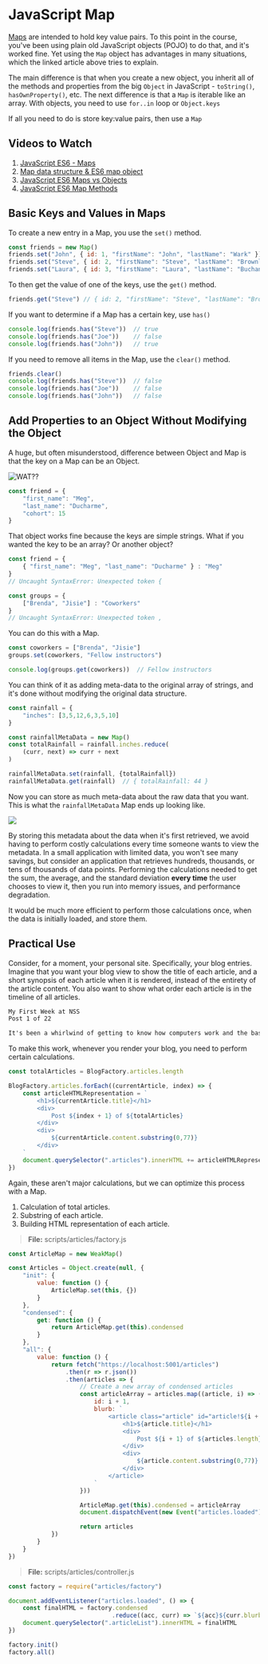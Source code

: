 # JavaScript Map

[Maps](https://developer.mozilla.org/en-US/docs/Web/JavaScript/Reference/Global_Objects/Map) are intended to hold key value pairs. To this point in the course, you've been using plain old JavaScript objects (POJO) to do that, and it's worked fine. Yet using the `Map` object has advantages in many situations, which the linked article above tries to explain.

The main difference is that when you create a new object, you inherit all of the methods and properties from the big `Object` in JavaScript - `toString()`, `hasOwnProperty()`, etc. The next difference is that a `Map` is iterable like an array. With objects, you need to use `for..in` loop or `Object.keys`

If all you need to do is store key:value pairs, then use a `Map`

## Videos to Watch

1. [JavaScript ES6 - Maps](https://www.youtube.com/watch?v=QjYk58e-8v4)
1. [Map data structure & ES6 map object](https://youtu.be/_1BPrCHcjhs?t=169)
1. [JavaScript ES6 Maps vs Objects](https://www.youtube.com/watch?v=sAJ82Ma33kM)
1. [JavaScript ES6 Map Methods](https://www.youtube.com/watch?v=FIPjd0wycNI)

## Basic Keys and Values in Maps

To create a new entry in a Map, you use the `set()` method.

```js
const friends = new Map()
friends.set("John", { id: 1, "firstName": "John", "lastName": "Wark" })
friends.set("Steve", { id: 2, "firstName": "Steve", "lastName": "Brownlee" })
friends.set("Laura", { id: 3, "firstName": "Laura", "lastName": "Buchanan" })
```

To then get the value of one of the keys, use the `get()` method.

```js
friends.get("Steve") // { id: 2, "firstName": "Steve", "lastName": "Brownlee" }
```

If you want to determine if a Map has a certain key, use `has()`

```js
console.log(friends.has("Steve"))  // true
console.log(friends.has("Joe"))    // false
console.log(friends.has("John"))   // true
```

If you need to remove all items in the Map, use the `clear()` method.

```js
friends.clear()
console.log(friends.has("Steve"))  // false
console.log(friends.has("Joe"))    // false
console.log(friends.has("John"))   // false
```

## Add Properties to an Object Without Modifying the Object

A huge, but often misunderstood, difference between Object and Map is that the key on a Map can be an Object.

![WAT??](https://i.giphy.com/media/3o84szkYYORHu98qIw/giphy-downsized.gif)

```js
const friend = {
    "first_name": "Meg",
    "last_name": "Ducharme",
    "cohort": 15
}
```

That object works fine because the keys are simple strings. What if you wanted the key to be an array? Or another object?

```js
const friend = {
    { "first_name": "Meg", "last_name": "Ducharme" } : "Meg"
}
// Uncaught SyntaxError: Unexpected token {
```

```js
const groups = {
    ["Brenda", "Jisie"] : "Coworkers"
}
// Uncaught SyntaxError: Unexpected token ,
```

You can do this with a Map.

```js
const coworkers = ["Brenda", "Jisie"]
groups.set(coworkers, "Fellow instructors")

console.log(groups.get(coworkers))  // Fellow instructors
```

You can think of it as adding meta-data to the original array of strings, and it's done without modifying the original data structure.

```js
const rainfall = {
    "inches": [3,5,12,6,3,5,10]
}

const rainfallMetaData = new Map()
const totalRainfall = rainfall.inches.reduce(
    (curr, next) => curr + next
)

rainfallMetaData.set(rainfall, {totalRainfall})
rainfallMetaData.get(rainfall)  // { totalRainfall: 44 }
```

Now you can store as much meta-data about the raw data that you want. This is what the `rainfallMetaData` Map ends up looking like.

![](./images/map-visualization.png)

By storing this metadata about the data when it's first retrieved, we avoid having to perform costly calculations every time someone wants to view the metadata. In a small application with limited data, you won't see many savings, but consider an application that retrieves hundreds, thousands, or tens of thousands of data points. Performing the calculations needed to get the sum, the average, and the standard deviation **every time** the user chooses to view it, then you run into memory issues, and performance degradation.

It would be much more efficient to perform those calculations once, when the data is initially loaded, and store them.

## Practical Use

Consider, for a moment, your personal site. Specifically, your blog entries. Imagine that you want your blog view to show the title of each article, and a short synopsis of each article when it is rendered, instead of the entirety of the article content. You also want to show what order each article is in the timeline of all articles.

```html
My First Week at NSS
Post 1 of 22

It's been a whirlwind of getting to know how computers work and the basics ...
```

To make this work, whenever you render your blog, you need to perform certain calculations.

```js
const totalArticles = BlogFactory.articles.length

BlogFactory.articles.forEach((currentArticle, index) => {
    const articleHTMLRepresentation = `
        <h1>${currentArticle.title}</h1>
        <div>
            Post ${index + 1} of ${totalArticles}
        </div>
        <div>
            ${currentArticle.content.substring(0,77)}
        </div>
    `
    document.querySelector(".articles").innerHTML += articleHTMLRepresentation
})
```

Again, these aren't major calculations, but we can optimize this process with a Map.

1. Calculation of total articles.
1. Substring of each article.
1. Building HTML representation of each article.

> **File:** scripts/articles/factory.js

```js
const ArticleMap = new WeakMap()

const Articles = Object.create(null, {
    "init": {
        value: function () {
            ArticleMap.set(this, {})
        }
    },
    "condensed": {
        get: function () {
            return ArticleMap.get(this).condensed
        }
    },
    "all": {
        value: function () {
            return fetch("https://localhost:5001/articles")
                .then(r => r.json())
                .then(articles => {
                    // Create a new array of condensed articles
                    const articleArray = articles.map((article, i) => ({
                        id: i + 1,
                        blurb: `
                            <article class="article" id="article!${i + 1}">
                                <h1>${article.title}</h1>
                                <div>
                                    Post ${i + 1} of ${articles.length}
                                </div>
                                <div>
                                    ${article.content.substring(0,77)}
                                </div>
                            </article>
                        `
                    }))

                    ArticleMap.get(this).condensed = articleArray
                    document.dispatchEvent(new Event("articles.loaded"))

                    return articles
            })
        }
    }
})
```

> **File:** scripts/articles/controller.js

```js
const factory = require("articles/factory")

document.addEventListener("articles.loaded", () => {
    const finalHTML = factory.condensed
                             .reduce((acc, curr) => `${acc}${curr.blurb}`, "")
    document.querySelector(".articleList").innerHTML = finalHTML
})

factory.init()
factory.all()

```
